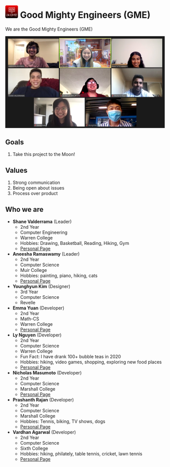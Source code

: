 # <img src="./imgs/logo.png" height="40px" width="40px"> **G**ood **M**ighty **E**ngineers **(GME)** 

We are the Good Mighty Engineers (GME)

![Group Photo](./imgs/teamphoto.png)

## Goals
1. Take this project to the Moon!

## Values
1. Strong communication
2. Being open about issues
3. Process over product

## Who we are

* **Shane Valderrama** (Leader)
  * 2nd Year
  * Computer Engineering
  * Warren College
  * Hobbies: Drawing, Basketball, Reading, Hiking, Gym
  * [Personal Page](https://github.com/ShaneVal)
* **Aneesha Ramaswamy** (Leader)
  * 2nd Year
  * Computer Science
  * Muir College
  * Hobbies: painting, piano, hiking, cats
  * [Personal Page](https://www.linkedin.com/in/aneesha-ramaswamy/)
* **Younghyun Kim** (Designer)
  * 3rd Year
  * Computer Science
  * Revelle
* **Emma Yuan** (Developer)
  * 2nd Year
  * Math-CS
  * Warren College
  * [Personal Page](https://www.linkedin.com/in/emma-yuan/)
* **Ly Nguyen** (Developer)
  * 2nd Year
  * Computer Science
  * Warren College
  * Fun Fact: I have drank 100+ bubble teas in 2020
  * Hobbies: hiking, video games, shopping, exploring new food places
  * [Personal Page](https://www.linkedin.com/in/lynguyxn/)
* **Nicholas Masumoto** (Developer)
  * 2nd Year
  * Computer Science
  * Marshall College
  * [Personal Page](https://github.com/nmasumot)
* **Prashanth Rajan** (Developer)
  * 2nd Year
  * Computer Science
  * Marshall College
  * Hobbies: Tennis, biking, TV shows, dogs
  * [Personal Page](http://linkedin.com/in/rajanprashanth/)
* **Vardhan Agarwal** (Developer)
  * 2nd Year
  * Computer Science
  * Sixth College
  * Hobbies: hiking, philately, table tennis, cricket, lawn tennis
  * [Personal Page](https://www.linkedin.com/in/vardhanagarwal/)
